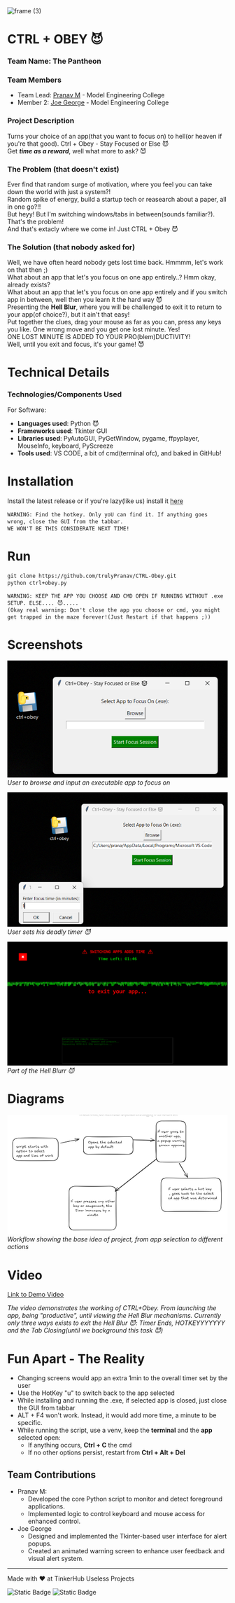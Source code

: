 <img width="3188" height="1202" alt="frame (3)" src="https://github.com/user-attachments/assets/517ad8e9-ad22-457d-9538-a9e62d137cd7" />


# CTRL + OBEY 😈

### Team Name: The Pantheon

### Team Members
- Team Lead: [Pranav M](https://github.com/trulyPranav/) - Model Engineering College
- Member 2: [Joe George](https://github.com/malignant-18) - Model Engineering College

### Project Description
Turns your choice of an app(that you want to focus on) to hell(or heaven if you're that good). Ctrl + Obey - Stay Focused or Else 😈<br>
Get **_time as a reward_**, well what more to ask? 😈

### The Problem (that doesn't exist)
Ever find that random surge of motivation, where you feel you can take down the world with just a system?!<br>
Random spike of energy, build a startup tech or reasearch about a paper, all in one go?!!<br>
But heyy! But I'm switching windows/tabs in between(sounds familiar?). That's the problem!<br>
And that's extacly where we come in! Just CTRL + Obey 😈<br>

### The Solution (that nobody asked for)
Well, we have often heard nobody gets lost time back. Hmmmm, let's work on that then ;) <br>
What about an app that let's you focus on one app entirely..? Hmm okay, already exists? <br>
What about an app that let's you focus on one app entirely and if you switch app in between, well then you learn it the hard way 😈<br>
Presenting the **Hell Blur**, where you will be challenged to exit it to return to your app(of choice?), but it ain't that easy!<br>
Put together the clues, drag your mouse as far as you can, press any keys you like. One wrong move and you get one lost minute. Yes!<br>
ONE LOST MINUTE IS ADDED TO YOUR PRO(blem)DUCTIVITY!<br>
Well, until you exit and focus, it's your game! 😈<br>

# Technical Details
### Technologies/Components Used
For Software:
- **Languages used**: Python 😈
- **Frameworks used**: Tkinter GUI
- **Libraries used**: PyAutoGUI, PyGetWindow, pygame, ffpyplayer, MouseInfo, keyboard, PyScreeze
- **Tools used**: VS CODE, a bit of cmd(terminal ofc), and baked in GitHub!

# Installation
Install the latest release or if you're lazy(like us) install it [here](https://github.com/trulyPranav/CTRL-Obey/releases/download/v1.0.0/ctrl+obey.exe)
```
WARNING: Find the hotkey. Only yoU can find it. If anything goes wrong, close the GUI from the tabbar.
WE WON'T BE THIS CONSIDERATE NEXT TIME! 
```

# Run
```
git clone https://github.com/trulyPranav/CTRL-Obey.git
python ctrl+obey.py
```
```
WARNING: KEEP THE APP YOU CHOOSE AND CMD OPEN IF RUNNING WITHOUT .exe SETUP. ELSE.... 😈.....
(Okay real warning: Don't close the app you choose or cmd, you might get trapped in the maze forever!(Just Restart if that happens ;))
```

# Screenshots
![Screenshot1](./assets/browse_app.png)
<br>
*User to browse and input an executable app to focus on*

![Screenshot2](./assets/set_time.png)
<br>
*User sets his deadly timer 😈*

![Screenshot3](./assets/blue_hell.png)
<br>
*Part of the Hell Blurr 😈*

# Diagrams
![Workflow](./assets/ctrlobeyworkflow.png)
*Workflow showing the base idea of project, from app selection to different actions*

# Video
[Link to Demo Video](https://drive.google.com/file/d/1sGuiiLnLPnjFxOXpnBbHWtN_WWBaPwlR/view?usp=sharing)

*The video demonstrates the working of CTRL+Obey. From launching the app, being "productive", until viewing the Hell Blur mechanisms. Currently only three ways exists to exit the Hell Blur 😈: Timer Ends, HOTKEYYYYYYY and the Tab Closing(until we background this task 😈)*


# Fun Apart - The Reality
- Changing screens would app an extra 1min to the overall timer set by the user
- Use the HotKey "u" to switch back to the app selected
- While installing and running the .exe, if selected app is closed, just close the GUI from tabbar
- ALT + F4 won't work. Instead, it would add more time, a minute to be specific.
- While running the script, use a venv, keep the **terminal** and the **app** selected open:
    - If anything occurs, **Ctrl + C** the cmd
    - If no other options persist, restart from **Ctrl + Alt + Del**

## Team Contributions
 - Pranav M:
    - Developed the core Python script to monitor and detect foreground applications.
    - Implemented logic to control keyboard and mouse access for enhanced control.
- Joe George
    - Designed and implemented the Tkinter-based user interface for alert popups.
    - Created an animated warning screen to enhance user feedback and visual alert system.

---
Made with ❤️ at TinkerHub Useless Projects 

![Static Badge](https://img.shields.io/badge/TinkerHub-24?color=%23000000&link=https%3A%2F%2Fwww.tinkerhub.org%2F)
![Static Badge](https://img.shields.io/badge/UselessProjects--25-25?link=https%3A%2F%2Fwww.tinkerhub.org%2Fevents%2FQ2Q1TQKX6Q%2FUseless%2520Projects)
